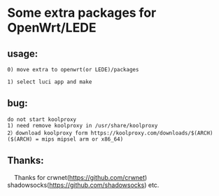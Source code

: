 # Some extra packages for OpenWrt/LEDE

## usage:

	0) move extra to openwrt(or LEDE)/packages
	
	1) select luci app and make

## bug:
	do not start koolproxy
	1) need remove koolproxy in /usr/share/koolproxy
	2）download koolproxy form https://koolproxy.com/downloads/$(ARCH) ($(ARCH) = mips mipsel arm or x86_64)
	
## Thanks:
     Thanks for crwnet(https://github.com/crwnet) shadowsocks(https://github.com/shadowsocks) etc.
